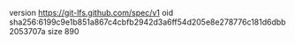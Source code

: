 version https://git-lfs.github.com/spec/v1
oid sha256:6199c9e1b851a867c4cbfb2942d3a6ff54d205e8e278776c181d6dbb2053707a
size 890
